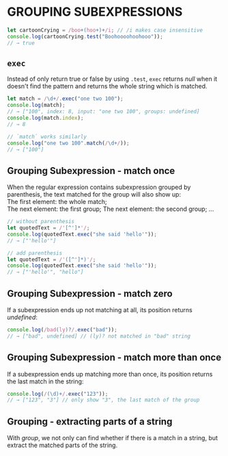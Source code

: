 # GROUPING SUBEXPRESSIONS
```javascript
let cartoonCrying = /boo+(hoo+)+/i; // /i makes case insensitive
console.log(cartoonCrying.test("Boohoooohoohooo"));
// → true
```
## `exec`
Instead of only return true or false by using `.test`, `exec` returns *null* when it doesn't find the pattern and returns the whole string which is matched. 

```javascript
let match = /\d+/.exec("one two 100");
console.log(match);
// → ["100", index: 8, input: "one two 100", groups: undefined]
console.log(match.index);
// → 8

// `match` works similarly 
console.log("one two 100".match(/\d+/));
// → ["100"]
```
## Grouping Subexpression - match once
When the regular expression contains subexpression grouped by parenthesis, the text matched for the group will also show up:  
The first element: the whole match;  
The next element: the first group;
The next element: the second group;
...
```javascript
// without parenthesis
let quotedText = /'[^']*'/;
console.log(quotedText.exec("she said 'hello'"));
// → ["'hello'"]

// add parenthesis 
let quotedText = /'([^']*)'/;
console.log(quotedText.exec("she said 'hello'"));
// → ["'hello'", "hello"]
```
## Grouping Subexpression - match zero
If a subexpression ends up not matching at all, its position returns *undefined*: 
```javascript
console.log(/bad(ly)?/.exec("bad"));
// → ["bad", undefined] // (ly)? not matched in "bad" string
```
## Grouping Subexpression - match more than once
If a subexpression ends up matching more than once, its position returns the last match in the string:  
```javascript
console.log(/(\d)+/.exec("123"));
// → ["123", "3"] // only show "3", the last match of the group
```
## Grouping - extracting parts of a string
With *group*, we not only can find whether if there is a match in a string, but extract the matched parts of the string.  